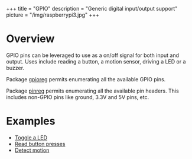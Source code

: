 +++
title = "GPIO"
description = "Generic digital input/output support"
picture = "/img/raspberrypi3.jpg"
+++

# Overview

GPIO pins can be leveraged to use as a on/off signal for both input and output.
Uses include reading a button, a motion sensor, driving a LED or a buzzer.

Package [gpioreg](https://periph.io/x/periph/conn/gpio/gpioreg) permits
enumerating all the available GPIO pins.

Package [pinreg](https://periph.io/x/periph/conn/pin/pinreg) permits
enumerating all the available pin headers. This includes non-GPIO pins like
ground, 3.3V and 5V pins, etc.


# Examples

- [Toggle a LED](/device/led/)
- [Read button presses](/device/button/)
- [Detect motion](/device/hc-sr501/)
